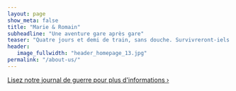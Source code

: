 ```yaml
---
layout: page
show_meta: false
title: "Marie & Romain"
subheadline: "Une aventure gare après gare"
teaser: "Quatre jours et demi de train, sans douche. Survivreront-iels ?"
header:
   image_fullwidth: "header_homepage_13.jpg"
permalink: "/about-us/"
---
```


<a class="radius button small" href="{{ site.url }}{{ site.baseurl }}/war-diary/">Lisez notre journal de guerre pour plus d'informations ›</a>
